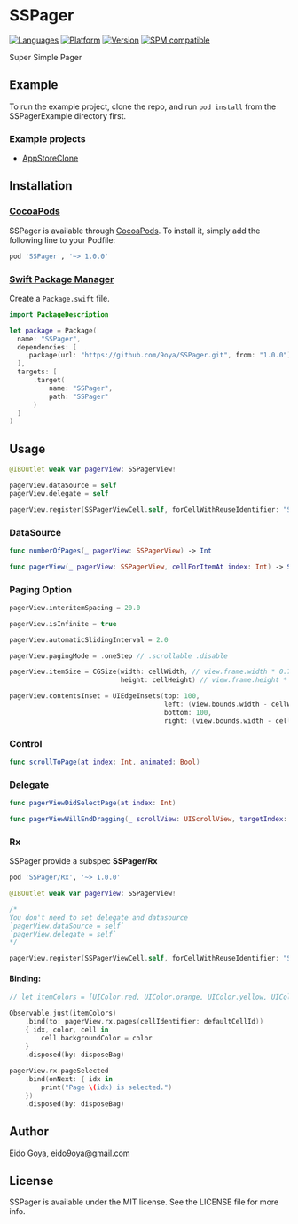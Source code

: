 # SSPager

[![Languages](https://img.shields.io/badge/language-swift%205.0-FF69B4.svg?style=plastic)](#) 
[![Platform](https://img.shields.io/badge/platform-iOS%20-blue.svg?style=plastic)](https://github.com/9oya/SSPager)
[![Version](https://img.shields.io/cocoapods/v/SSPager.svg?style=plastic)](https://github.com/9oya/SSPager)
[![SPM compatible](https://img.shields.io/badge/SPM-compatible-FF9966.svg?style=plastic)](https://swift.org/package-manager/)

Super Simple Pager

## Example

To run the example project, clone the repo, and run `pod install` from the SSPagerExample directory first.
### Example projects
- [AppStoreClone](https://github.com/9oya/StoreSearchSample)

## Installation

### [CocoaPods](https://guides.cocoapods.org/using/using-cocoapods.html)

SSPager is available through [CocoaPods](http://cocoapods.org). To install
it, simply add the following line to your Podfile:

```ruby
pod 'SSPager', '~> 1.0.0'
```


### [Swift Package Manager](https://github.com/apple/swift-package-manager)

Create a `Package.swift` file.

```swift
import PackageDescription

let package = Package(
  name: "SSPager",
  dependencies: [
    .package(url: "https://github.com/9oya/SSPager.git", from: "1.0.0")
  ],
  targets: [
      .target(
          name: "SSPager",
          path: "SSPager"
      )
  ]
)
```


## Usage

```swift
@IBOutlet weak var pagerView: SSPagerView!
```

```swift
pagerView.dataSource = self
pagerView.delegate = self
```

```swift
pagerView.register(SSPagerViewCell.self, forCellWithReuseIdentifier: "SSPagerViewCell"))
```

### DataSource

```swift
func numberOfPages(_ pagerView: SSPagerView) -> Int

func pagerView(_ pagerView: SSPagerView, cellForItemAt index: Int) -> SSPagerViewCell
```

### Paging Option

```swift
pagerView.interitemSpacing = 20.0
```

```swift
pagerView.isInfinite = true
```

```swift
pagerView.automaticSlidingInterval = 2.0
```

```swift
pagerView.pagingMode = .oneStep // .scrollable .disable
```

```swift
pagerView.itemSize = CGSize(width: cellWidth, // view.frame.width * 0.7
                            height: cellHeight) // view.frame.height * 0.7 
```

```swift
pagerView.contentsInset = UIEdgeInsets(top: 100,
                                       left: (view.bounds.width - cellWidth) / 2,
                                       bottom: 100,
                                       right: (view.bounds.width - cellWidth) / 2)
```

### Control

```swift
func scrollToPage(at index: Int, animated: Bool)
```

### Delegate

```swift
func pagerViewDidSelectPage(at index: Int)

func pagerViewWillEndDragging(_ scrollView: UIScrollView, targetIndex: Int)
```

### Rx

SSPager provide a subspec **SSPager/Rx**
```ruby
pod 'SSPager/Rx', '~> 1.0.0'
```

```swift
@IBOutlet weak var pagerView: SSPagerView!
```

```swift
/* 
You don't need to set delegate and datasource
`pagerView.dataSource = self`
`pagerView.delegate = self`
*/
```

```swift
pagerView.register(SSPagerViewCell.self, forCellWithReuseIdentifier: "SSPagerViewCell")
```

#### Binding:


```swift
// let itemColors = [UIColor.red, UIColor.orange, UIColor.yellow, UIColor.green, UIColor.blue]

Observable.just(itemColors)
    .bind(to: pagerView.rx.pages(cellIdentifier: defaultCellId)) 
    { idx, color, cell in
        cell.backgroundColor = color
    }
    .disposed(by: disposeBag)
        
pagerView.rx.pageSelected
    .bind(onNext: { idx in
        print("Page \(idx) is selected.")
    })
    .disposed(by: disposeBag)
```

## Author

Eido Goya, eido9oya@gmail.com

## License

SSPager is available under the MIT license. See the LICENSE file for more info.
